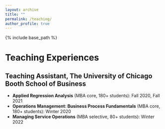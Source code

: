 ```yaml
---
layout: archive
title: ""
permalink: /teaching/
author_profile: true
---
```

{% include base_path %} 

# Teaching Experiences
## Teaching Assistant, The University of Chicago Booth School of Business
* **Applied Regression Analysis** (MBA core, 180+ students): Fall 2020, Fall 2021
* **Operations Management: Business Process Fundamentals** (MBA core, 180+ students): Winter 2020   
* **Managing Service Operations** (MBA selective, 80+ students): Winter 2022 

   
